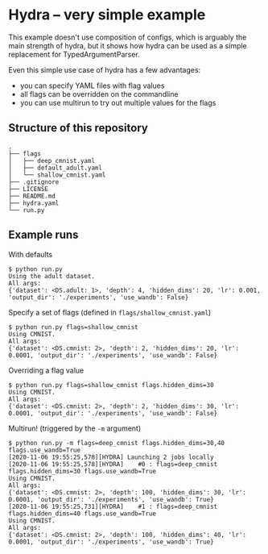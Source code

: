 # Hydra &ndash; very simple example

This example doesn't use composition of configs, which is arguably the main strength of hydra,
but it shows how hydra can be used as a simple replacement for TypedArgumentParser.

Even this simple use case of hydra has a few advantages:
- you can specify YAML files with flag values
- all flags can be overridden on the commandline
- you can use multirun to try out multiple values for the flags

## Structure of this repository

```
.
├── flags
│   ├── deep_cmnist.yaml
│   ├── default_adult.yaml
│   └── shallow_cmnist.yaml
├── .gitignore
├── LICENSE
├── README.md
├── hydra.yaml
└── run.py
```

## Example runs

With defaults
```
$ python run.py
Using the adult dataset.
All args:
{'dataset': <DS.adult: 1>, 'depth': 4, 'hidden_dims': 20, 'lr': 0.001, 'output_dir': './experiments', 'use_wandb': False}
```

Specify a set of flags (defined in `flags/shallow_cmnist.yaml`)
```
$ python run.py flags=shallow_cmnist
Using CMNIST.
All args:
{'dataset': <DS.cmnist: 2>, 'depth': 2, 'hidden_dims': 20, 'lr': 0.0001, 'output_dir': './experiments', 'use_wandb': False}
```

Overriding a flag value
```
$ python run.py flags=shallow_cmnist flags.hidden_dims=30
Using CMNIST.
All args:
{'dataset': <DS.cmnist: 2>, 'depth': 2, 'hidden_dims': 30, 'lr': 0.0001, 'output_dir': './experiments', 'use_wandb': False}
```

Multirun! (triggered by the `-m` argument)
```
$ python run.py -m flags=deep_cmnist flags.hidden_dims=30,40 flags.use_wandb=True
[2020-11-06 19:55:25,578][HYDRA] Launching 2 jobs locally
[2020-11-06 19:55:25,578][HYDRA] 	#0 : flags=deep_cmnist flags.hidden_dims=30 flags.use_wandb=True
Using CMNIST.
All args:
{'dataset': <DS.cmnist: 2>, 'depth': 100, 'hidden_dims': 30, 'lr': 0.0001, 'output_dir': './experiments', 'use_wandb': True}
[2020-11-06 19:55:25,731][HYDRA] 	#1 : flags=deep_cmnist flags.hidden_dims=40 flags.use_wandb=True
Using CMNIST.
All args:
{'dataset': <DS.cmnist: 2>, 'depth': 100, 'hidden_dims': 40, 'lr': 0.0001, 'output_dir': './experiments', 'use_wandb': True}
```

